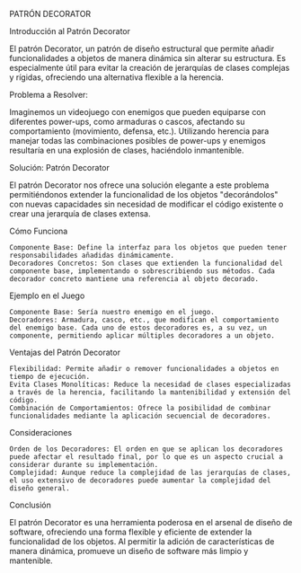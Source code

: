 PATRÓN DECORATOR

Introducción al Patrón Decorator

El patrón Decorator, un patrón de diseño estructural que permite añadir funcionalidades a objetos de manera dinámica sin alterar su estructura. Es especialmente útil para evitar la creación de jerarquías de clases complejas y rígidas, ofreciendo una alternativa flexible a la herencia.

Problema a Resolver:

Imaginemos un videojuego con enemigos que pueden equiparse con diferentes power-ups, como armaduras o cascos, afectando su comportamiento (movimiento, defensa, etc.). Utilizando herencia para manejar todas las combinaciones posibles de power-ups y enemigos resultaría en una explosión de clases, haciéndolo inmantenible.

Solución: Patrón Decorator

El patrón Decorator nos ofrece una solución elegante a este problema permitiéndonos extender la funcionalidad de los objetos "decorándolos" con nuevas capacidades sin necesidad de modificar el código existente o crear una jerarquía de clases extensa.

Cómo Funciona

    Componente Base: Define la interfaz para los objetos que pueden tener responsabilidades añadidas dinámicamente.
    Decoradores Concretos: Son clases que extienden la funcionalidad del componente base, implementando o sobrescribiendo sus métodos. Cada decorador concreto mantiene una referencia al objeto decorado.

Ejemplo en el Juego

    Componente Base: Sería nuestro enemigo en el juego.
    Decoradores: Armadura, casco, etc., que modifican el comportamiento del enemigo base. Cada uno de estos decoradores es, a su vez, un componente, permitiendo aplicar múltiples decoradores a un objeto.

Ventajas del Patrón Decorator

    Flexibilidad: Permite añadir o remover funcionalidades a objetos en tiempo de ejecución.
    Evita Clases Monolíticas: Reduce la necesidad de clases especializadas a través de la herencia, facilitando la mantenibilidad y extensión del código.
    Combinación de Comportamientos: Ofrece la posibilidad de combinar funcionalidades mediante la aplicación secuencial de decoradores.

Consideraciones

    Orden de los Decoradores: El orden en que se aplican los decoradores puede afectar el resultado final, por lo que es un aspecto crucial a considerar durante su implementación.
    Complejidad: Aunque reduce la complejidad de las jerarquías de clases, el uso extensivo de decoradores puede aumentar la complejidad del diseño general.

Conclusión

El patrón Decorator es una herramienta poderosa en el arsenal de diseño de software, ofreciendo una forma flexible y eficiente de extender la funcionalidad de los objetos. Al permitir la adición de características de manera dinámica, promueve un diseño de software más limpio y mantenible.